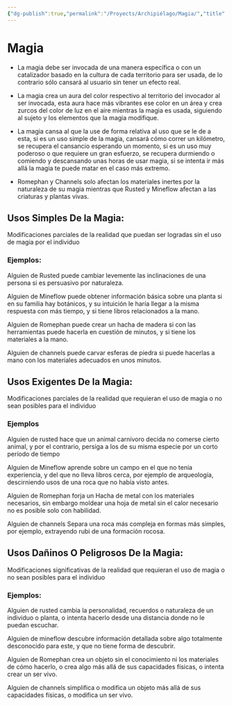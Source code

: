 ```yaml
---
{"dg-publish":true,"permalink":"/Proyects/Archipiélago/Magia/","title":"Magia","created":"2023-03-21T13:19:35.943-05:00","updated":"2023-09-08T19:36:22.880-05:00"}
---
```



# Magia

- La magia debe ser invocada de una manera específica o con un catalizador basado en la cultura de cada territorio para ser usada, de lo contrario sólo cansará al usuario sin tener un efecto real.

- La magia crea un aura del color respectivo al territorio del invocador al ser invocada, esta aura hace más vibrantes ese color en un área y crea zurcos del color de luz en el aire mientras la magia es usada, siguiendo al sujeto y los elementos que la magia modifique. 

- La magia cansa al que la use de forma relativa al uso que se le de a esta, si es un uso simple de la magia, cansará cómo correr un kilómetro, se recupera el cansancio esperando un momento, si es un uso muy poderoso o que requiere un gran esfuerzo, se recupera durmiendo o comiendo y descansando unas horas de usar magia, si se intenta ir más allá la magia te puede matar en el caso más extremo.

- Romephan y Channels solo afectan los materiales inertes por la naturaleza de su magia mientras que Rusted y Mineflow afectan a las criaturas y plantas vivas.

## Usos Simples De la Magia:

Modificaciones parciales de la realidad que puedan ser logradas sin el uso de magia por el individuo

### Ejemplos:

Alguien de Rusted puede cambiar levemente las inclinaciones de una persona si es persuasivo por naturaleza.

Alguien de Mineflow puede obtener información básica sobre una planta si en su familia hay botánicos, y su intuición le haría llegar a la misma respuesta con más tiempo, y si tiene libros relacionados a la mano.

Alguien de Romephan puede crear un hacha de madera si con las herramientas puede hacerla en cuestión de minutos, y si tiene los materiales a la mano.

Alguien de channels puede carvar esferas de piedra si puede hacerlas a mano con los materiales adecuados en unos minutos. 

## Usos Exigentes De la Magia:

Modificaciones parciales de la realidad que requieran el uso de magia o no sean posibles para el individuo

### Ejemplos

Alguien de rusted hace que un animal carnívoro decida no comerse cierto animal, y por el contrario, persiga a los de su misma especie por un corto período de tiempo 

Alguien de Mineflow aprende sobre un campo en el que no tenía experiencia, y del que no lleva libros cerca, por ejemplo de arqueología, descirniendo usos de una roca que no había visto antes.

Alguien de Romephan forja un Hacha de metal con los materiales necesarios, sin embargo moldear una hoja de metal sin el calor necesario no es posible solo con habilidad.

Alguien de channels Separa una roca más compleja en formas más simples, por ejemplo, extrayendo rubi de una formación rocosa.

## Usos Dañinos O Peligrosos De la Magia:

Modificaciones significativas de la realidad que requieran el uso de magia o no sean posibles para el individuo

### Ejemplos:

Alguien de rusted cambia la personalidad, recuerdos o naturaleza de un individuo o planta, o intenta hacerlo desde una distancia donde no le puedan escuchar. 

Alguien de mineflow descubre información detallada sobre algo totalmente desconocido para este, y que no tiene forma de descubrir. 

Alguien de Romephan crea un objeto sin el conocimiento ni los materiales de cómo hacerlo, o crea algo más allá de sus capacidades físicas, o intenta crear un ser vivo. 

Alguien de channels simplifica o modifica un objeto más allá de sus capacidades físicas, o modifica un ser vivo.
